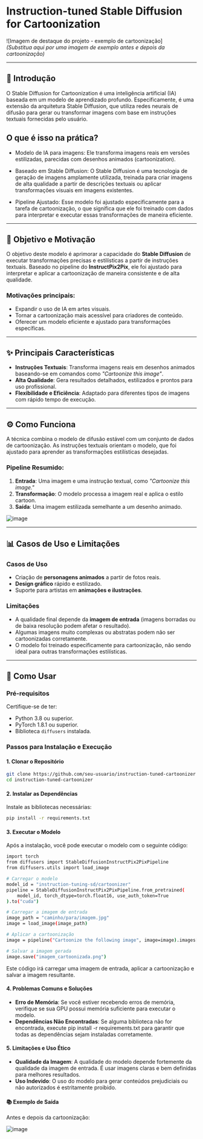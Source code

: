 # **Instruction-tuned Stable Diffusion for Cartoonization**

![Imagem de destaque do projeto - exemplo de cartoonização]  
*(Substitua aqui por uma imagem de exemplo antes e depois da cartoonização)*

---

## **📜 Introdução**

O Stable Diffusion for Cartoonization é uma inteligência artificial (IA) baseada em um modelo de aprendizado profundo. Especificamente, é uma extensão da arquitetura Stable Diffusion, que utiliza redes neurais de difusão para gerar ou transformar imagens com base em instruções textuais fornecidas pelo usuário.

## **O que é isso na prática?**
- Modelo de IA para imagens: Ele transforma imagens reais em versões estilizadas, parecidas com desenhos animados (cartoonization).
  
- Baseado em Stable Diffusion: O Stable Diffusion é uma tecnologia de geração de imagens amplamente utilizada, treinada para criar imagens de alta qualidade a partir de descrições textuais ou aplicar transformações visuais em imagens existentes.
  
- Pipeline Ajustado: Esse modelo foi ajustado especificamente para a tarefa de cartoonização, o que significa que ele foi treinado com dados para interpretar e executar essas transformações de maneira eficiente.

---

## **🎯 Objetivo e Motivação**

O objetivo deste modelo é aprimorar a capacidade do **Stable Diffusion** de executar transformações precisas e estilísticas a partir de instruções textuais. Baseado no pipeline do **InstructPix2Pix**, ele foi ajustado para interpretar e aplicar a cartoonização de maneira consistente e de alta qualidade.

### **Motivações principais:**

- Expandir o uso de IA em artes visuais.
- Tornar a cartoonização mais acessível para criadores de conteúdo.
- Oferecer um modelo eficiente e ajustado para transformações específicas.

---

## **✨ Principais Características**

- **Instruções Textuais**: Transforma imagens reais em desenhos animados baseando-se em comandos como *"Cartoonize this image"*.  
- **Alta Qualidade**: Gera resultados detalhados, estilizados e prontos para uso profissional.  
- **Flexibilidade e Eficiência**: Adaptado para diferentes tipos de imagens com rápido tempo de execução.  

---

## **⚙️ Como Funciona**

A técnica combina o modelo de difusão estável com um conjunto de dados de cartoonização. As instruções textuais orientam o modelo, que foi ajustado para aprender as transformações estilísticas desejadas.

### **Pipeline Resumido**:

1. **Entrada**: Uma imagem e uma instrução textual, como *"Cartoonize this image."*  
2. **Transformação**: O modelo processa a imagem real e aplica o estilo cartoon.  
3. **Saída**: Uma imagem estilizada semelhante a um desenho animado.  

![image](https://github.com/user-attachments/assets/05462ef9-8311-4143-8bf1-e66ffe36afdb)


---

## **📊 Casos de Uso e Limitações**

### **Casos de Uso**

- Criação de **personagens animados** a partir de fotos reais.  
- **Design gráfico** rápido e estilizado.  
- Suporte para artistas em **animações e ilustrações**.  

### **Limitações**

- A qualidade final depende da **imagem de entrada** (imagens borradas ou de baixa resolução podem afetar o resultado).  
- Algumas imagens muito complexas ou abstratas podem não ser cartoonizadas corretamente.  
- O modelo foi treinado especificamente para cartoonização, não sendo ideal para outras transformações estilísticas.

---

## **🚀 Como Usar**

### **Pré-requisitos**

Certifique-se de ter:

- Python 3.8 ou superior.  
- PyTorch 1.8.1 ou superior.  
- Biblioteca `diffusers` instalada.  

### **Passos para Instalação e Execução**

#### **1. Clonar o Repositório**

```bash
git clone https://github.com/seu-usuario/instruction-tuned-cartoonizer
cd instruction-tuned-cartoonizer
```

#### **2. Instalar as Dependências**

Instale as bibliotecas necessárias:

```bash
pip install -r requirements.txt
```

#### **3. Executar o Modelo**

Após a instalação, você pode executar o modelo com o seguinte código:

```bash
import torch
from diffusers import StableDiffusionInstructPix2PixPipeline
from diffusers.utils import load_image

# Carregar o modelo
model_id = "instruction-tuning-sd/cartoonizer"
pipeline = StableDiffusionInstructPix2PixPipeline.from_pretrained(
    model_id, torch_dtype=torch.float16, use_auth_token=True
).to("cuda")

# Carregar a imagem de entrada
image_path = "caminho/para/imagem.jpg"
image = load_image(image_path)

# Aplicar a cartoonização
image = pipeline("Cartoonize the following image", image=image).images[0]

# Salvar a imagem gerada
image.save("imagem_cartoonizada.png")

```

Este código irá carregar uma imagem de entrada, aplicar a cartoonização e salvar a imagem resultante.

#### **4. Problemas Comuns e Soluções**

- **Erro de Memória**: Se você estiver recebendo erros de memória, verifique se sua GPU possui memória suficiente para executar o modelo.
- **Dependências Não Encontradas**: Se alguma biblioteca não for encontrada, execute pip install -r requirements.txt para garantir que todas as dependências sejam instaladas corretamente.

#### **5. Limitações e Uso Ético**

- **Qualidade da Imagem**: A qualidade do modelo depende fortemente da qualidade da imagem de entrada. É usar imagens claras e bem definidas para melhores resultados.
- **Uso Indevido**: O uso do modelo para gerar conteúdos prejudiciais ou não autorizados é estritamente proibido.

#### **📚 Exemplo de Saída**

Antes e depois da cartoonização:

![image](https://github.com/user-attachments/assets/39ae54a8-9236-474b-82b2-7b43e9abe7d5)

